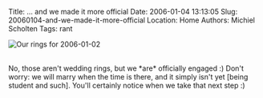 Title: ... and we made it more official
Date: 2006-01-04 13:13:05
Slug: 20060104-and-we-made-it-more-official
Location: Home
Authors: Michiel Scholten
Tags: rant

<div class="content-image"><div><img src="/~mbscholt/images/content/20060102_rings.jpg" alt="Our rings for 2006-01-02" title="Our rings for 2006-01-02" /></div></div>
<br style="clear: both;" />

<p>No, those aren't wedding rings, but we *are* officially engaged :) Don't worry: we will marry when the time is there, and it simply isn't yet [being student and such]. You'll certainly notice when we take that next step :)</p>